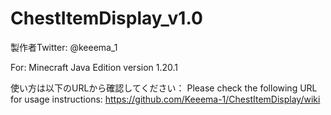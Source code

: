 # ChestItemDisplay_v1.0

製作者Twitter: @keeema_1

For: Minecraft Java Edition version 1.20.1

使い方は以下のURLから確認してください：
Please check the following URL for usage instructions: 
https://github.com/Keeema-1/ChestItemDisplay/wiki
